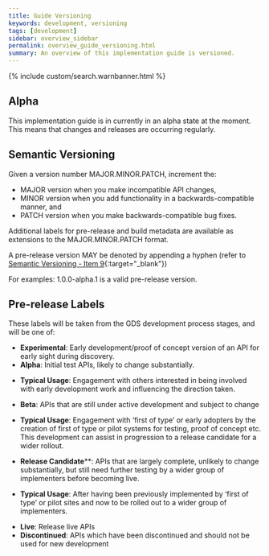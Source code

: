 ```yaml
---
title: Guide Versioning
keywords: development, versioning
tags: [development]
sidebar: overview_sidebar
permalink: overview_guide_versioning.html
summary: An overview of this implementation guide is versioned.
---
```


{% include custom/search.warnbanner.html %}

## Alpha ##

This implementation guide is in currently in an alpha state at the moment. This means that changes and releases are occurring regularly.

## Semantic Versioning ##

Given a version number MAJOR.MINOR.PATCH, increment the:

- MAJOR version when you make incompatible API changes,
- MINOR version when you add functionality in a backwards-compatible manner, and
- PATCH version when you make backwards-compatible bug fixes.

Additional labels for pre-release and build metadata are available as extensions to the MAJOR.MINOR.PATCH format.

A pre-release version MAY be denoted by appending a hyphen (refer to [Semantic Versioning - Item 9](http://semver.org/#spec-item-9){:target="_blank"})

For examples: 1.0.0-alpha.1 is a valid pre-release version.

## Pre-release Labels ##

These labels will be taken from the GDS development process stages, and will be one of:

- **Experimental**: Early development/proof of concept version of an API for early sight during discovery.
- **Alpha**: Initial test APIs, likely to change substantially.
+ **Typical Usage**: Engagement with others interested in being involved with early development work and influencing the direction taken.
- **Beta**: APIs that are still under active development and subject to change
+ **Typical Usage**: Engagement with ‘first of type’ or early adopters by the creation of first of type or pilot systems for testing, proof of concept etc. This development can assist in progression to a release candidate for a wider rollout.
- **Release Candidate****: APIs that are largely complete, unlikely to change substantially, but still need further testing by a wider group of implementers before becoming live.
+ **Typical Usage**: After having been previously implemented by ‘first of type’ or pilot sites and now to be rolled out to a wider group of implementers.
- **Live**: Release live APIs
- **Discontinued**: APIs which have been discontinued and should not be used for new development

